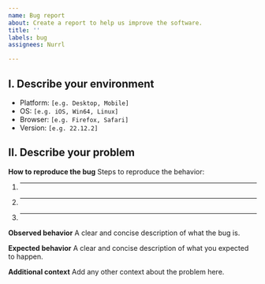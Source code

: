 ```yaml
---
name: Bug report
about: Create a report to help us improve the software.
title: ''
labels: bug
assignees: Nurrl

---
```


## I. Describe your environment

- Platform:
`[e.g. Desktop, Mobile]`
- OS:
`[e.g. iOS, Win64, Linux]`
 - Browser:
`[e.g. Firefox, Safari]`
 - Version:
`[e.g. 22.12.2]`

## II. Describe your problem

**How to reproduce the bug**
Steps to reproduce the behavior:
1. _____
2. _____
3. _____

**Observed behavior**
A clear and concise description of what the bug is.

**Expected behavior**
A clear and concise description of what you expected to happen.

**Additional context**
Add any other context about the problem here.
